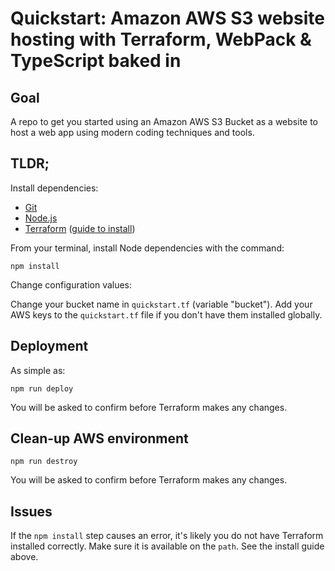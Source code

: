# Quickstart: Amazon AWS S3 website hosting with Terraform, WebPack & TypeScript baked in

## Goal

A repo to get you started using an Amazon AWS S3 Bucket as a website to host a web app using modern coding techniques and tools.

## TLDR;

Install dependencies:

* [Git](https://git-scm.com/downloads)
* [Node.js](https://nodejs.org/en/download/)
* [Terraform](https://www.terraform.io/downloads.html) ([guide to install](https://learn.hashicorp.com/terraform/getting-started/install.html))


From your terminal, install Node dependencies with the command:

```
npm install
```

Change configuration values:

Change your bucket name in `quickstart.tf` (variable "bucket"). Add your AWS keys to the `quickstart.tf` file if you don't have them installed globally.

## Deployment

As simple as:
```
npm run deploy
```
You will be asked to confirm before Terraform makes any changes.

## Clean-up AWS environment

```
npm run destroy
```
You will be asked to confirm before Terraform makes any changes.


## Issues

If the `npm install` step causes an error, it's likely you do not have Terraform installed correctly. Make sure it is available on the `path`. See the install guide above.